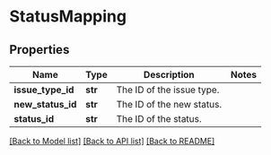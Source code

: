 # StatusMapping

## Properties
Name | Type | Description | Notes
------------ | ------------- | ------------- | -------------
**issue_type_id** | **str** | The ID of the issue type. | 
**new_status_id** | **str** | The ID of the new status. | 
**status_id** | **str** | The ID of the status. | 

[[Back to Model list]](../README.md#documentation-for-models) [[Back to API list]](../README.md#documentation-for-api-endpoints) [[Back to README]](../README.md)

